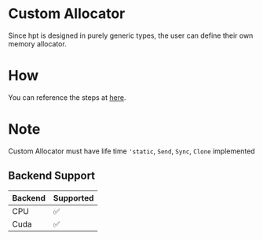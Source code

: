 # Custom Allocator

Since hpt is designed in purely generic types, the user can define their own memory allocator.

# How

You can reference the steps at [here](https://github.com/Jianqoq/Hpt/tree/main/hpt-examples/examples/custom_allocator/main.rs).

# Note

Custom Allocator must have life time `'static`, `Send`, `Sync`, `Clone` implemented

## Backend Support
| Backend | Supported |
|---------|-----------|
| CPU     | ✅         |
| Cuda    | ✅        |